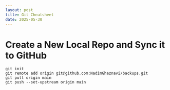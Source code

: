 ```yaml
---
layout: post
title: Git Cheatsheet
date: 2025-05-30
---
```


# Create a New Local Repo and Sync it to GitHub

```
git init
git remote add origin git@github.com:NadimGhaznavi/backups.git
git pull origin main
git push --set-upstream origin main


